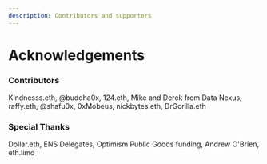 ```yaml
---
description: Contributors and supporters
---
```


# Acknowledgements

### Contributors

Kindnesss.eth, @buddha0x, 124.eth, Mike and Derek from Data Nexus, raffy.eth, @shafu0x, 0xMobeus, nickbytes.eth, DrGorilla.eth

### Special Thanks

Dollar.eth, ENS Delegates, Optimism Public Goods funding, Andrew O'Brien, eth.limo
